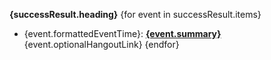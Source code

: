 **{successResult.heading}**
{for event in successResult.items}
- {event.formattedEventTime}: **[{event.summary}]({event.htmlLink})** {event.optionalHangoutLink}
{endfor}